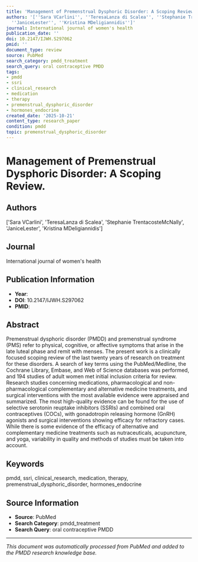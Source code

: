 ```yaml
---
title: 'Management of Premenstrual Dysphoric Disorder: A Scoping Review.'
authors: '[''Sara VCarlini'', ''TeresaLanza di Scalea'', ''Stephanie TrentacosteMcNally'',
  ''JaniceLester'', ''Kristina MDeligiannidis'']'
journal: International journal of women's health
publication_date: ''
doi: 10.2147/IJWH.S297062
pmid: ''
document_type: review
source: PubMed
search_category: pmdd_treatment
search_query: oral contraceptive PMDD
tags:
- pmdd
- ssri
- clinical_research
- medication
- therapy
- premenstrual_dysphoric_disorder
- hormones_endocrine
created_date: '2025-10-21'
content_type: research_paper
condition: pmdd
topic: premenstrual_dysphoric_disorder
---
```


# Management of Premenstrual Dysphoric Disorder: A Scoping Review.

## Authors
['Sara VCarlini', 'TeresaLanza di Scalea', 'Stephanie TrentacosteMcNally', 'JaniceLester', 'Kristina MDeligiannidis']

## Journal
International journal of women's health

## Publication Information
- **Year**: 
- **DOI**: 10.2147/IJWH.S297062
- **PMID**: 

## Abstract
Premenstrual dysphoric disorder (PMDD) and premenstrual syndrome (PMS) refer to physical, cognitive, or affective symptoms that arise in the late luteal phase and remit with menses. The present work is a clinically focused scoping review of the last twenty years of research on treatment for these disorders. A search of key terms using the PubMed/Medline, the Cochrane Library, Embase, and Web of Science databases was performed, and 194 studies of adult women met initial inclusion criteria for review. Research studies concerning medications, pharmacological and non-pharmacological complementary and alternative medicine treatments, and surgical interventions with the most available evidence were appraised and summarized. The most high-quality evidence can be found for the use of selective serotonin reuptake inhibitors (SSRIs) and combined oral contraceptives (COCs), with gonadotropin releasing hormone (GnRH) agonists and surgical interventions showing efficacy for refractory cases. While there is some evidence of the efficacy of alternative and complementary medicine treatments such as nutraceuticals, acupuncture, and yoga, variability in quality and methods of studies must be taken into account.

## Keywords
pmdd, ssri, clinical_research, medication, therapy, premenstrual_dysphoric_disorder, hormones_endocrine

## Source Information
- **Source**: PubMed
- **Search Category**: pmdd_treatment
- **Search Query**: oral contraceptive PMDD

---
*This document was automatically processed from PubMed and added to the PMDD research knowledge base.*
